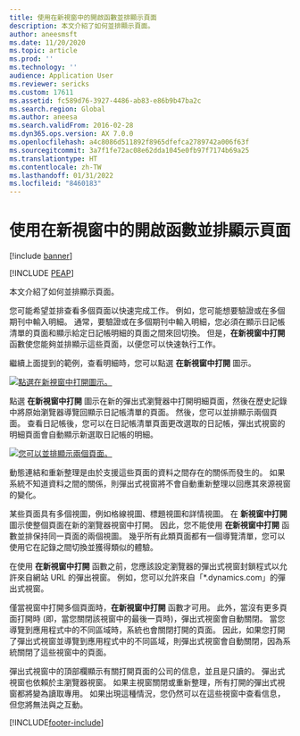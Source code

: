 ```yaml
---
title: 使用在新視窗中的開啟函數並排顯示頁面
description: 本文介紹了如何並排顯示頁面。
author: aneesmsft
ms.date: 11/20/2020
ms.topic: article
ms.prod: ''
ms.technology: ''
audience: Application User
ms.reviewer: sericks
ms.custom: 17611
ms.assetid: fc589d76-3927-4486-ab83-e86b9b47ba2c
ms.search.region: Global
ms.author: aneesa
ms.search.validFrom: 2016-02-28
ms.dyn365.ops.version: AX 7.0.0
ms.openlocfilehash: a4c8086d511892f8965dfefca2789742a006f63f
ms.sourcegitcommit: 3a7f1fe72ac08e62dda1045e0fb97f7174b69a25
ms.translationtype: HT
ms.contentlocale: zh-TW
ms.lasthandoff: 01/31/2022
ms.locfileid: "8460183"
---
```

# <a name="show-pages-side-by-side-using-the-open-in-new-window-feature"></a>使用在新視窗中的開啟函數並排顯示頁面

[!include [banner](../includes/banner.md)]


[!INCLUDE [PEAP](../../../includes/peap-1.md)]

本文介紹了如何並排顯示頁面。

您可能希望並排查看多個頁面以快速完成工作。 例如，您可能想要驗證或在多個期刊中輸入明細。 通常，要驗證或在多個期刊中輸入明細，您必須在顯示日記帳清單的頁面和顯示給定日記帳明細的頁面之間來回切換。 但是，**在新視窗中打開** 函數使您能夠並排顯示這些頁面，以便您可以快速執行工作。

繼續上面提到的範例，查看明細時，您可以點選 **在新視窗中打開** 圖示。

[![點選在新視窗中打開圖示。](./media/open-in-new-window-icon.png)](./media/open-in-new-window-icon.png)

點選 **在新視窗中打開** 圖示在新的彈出式瀏覽器中打開明細頁面，然後在歷史記錄中將原始瀏覽器導覽回顯示日記帳清單的頁面。 然後，您可以並排顯示兩個頁面。 查看日記帳後，您可以在日記帳清單頁面更改選取的日記帳，彈出式視窗的明細頁面會自動顯示新選取日記帳的明細。

[![您可以並排顯示兩個頁面。](./media/pages-show-side-by-side.png)](./media/pages-show-side-by-side.png)

動態連結和重新整理是由於支援這些頁面的資料之間存在的關係而發生的。 如果系統不知道資料之間的關係，則彈出式視窗將不會自動重新整理以回應其來源視窗的變化。

某些頁面具有多個視圖，例如格線視圖、標題視圖和詳情視圖。 在 **新視窗中打開** 圖示使整個頁面在新的瀏覽器視窗中打開。 因此，您不能使用 **在新視窗中打開** 函數並排保持同一頁面的兩個視圖。 幾乎所有此類頁面都有一個導覽清單，您可以使用它在記錄之間切換並獲得類似的體驗。

在使用 **在新視窗中打開** 函數之前，您應該設定瀏覽器的彈出式視窗封鎖程式以允許來自網站 URL 的彈出視窗。 例如，您可以允許來自「\*.dynamics.com」的彈出式視窗。

僅當視窗中打開多個頁面時，**在新視窗中打開** 函數才可用。 此外，當沒有更多頁面打開時 (即，當您關閉該視窗中的最後一頁時)，彈出式視窗會自動關閉。 當您導覽到應用程式中的不同區域時，系統也會關閉打開的頁面。 因此，如果您打開了彈出式視窗並導覽到應用程式中的不同區域，則彈出式視窗會自動關閉，因為系統關閉了這些視窗中的頁面。

彈出式視窗中的頂部欄顯示有關打開頁面的公司的信息，並且是只讀的。 彈出式視窗也依賴於主瀏覽器視窗。 如果主視窗關閉或重新整理，所有打開的彈出式視窗都將變為讀取專用。 如果出現這種情況，您仍然可以在這些視窗中查看信息，但您將無法與之互動。


[!INCLUDE[footer-include](../../../includes/footer-banner.md)]